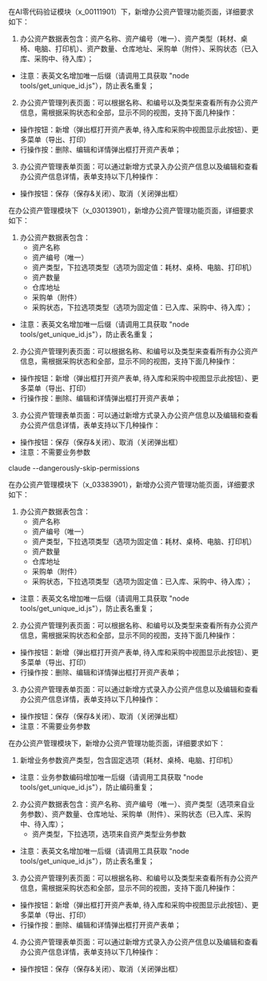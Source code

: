 在AI零代码验证模块（x_00111901）下，新增办公资产管理功能页面，详细要求如下：
1. 办公资产数据表包含：资产名称、资产编号（唯一）、资产类型（耗材、桌椅、电脑、打印机）、资产数量、仓库地址、采购单（附件）、采购状态（已入库、采购中、待入库）；
- 注意：表英文名增加唯一后缀（请调用工具获取 "node tools/get_unique_id.js"），防止表名重复；
2. 办公资产管理列表页面：可以根据名称、和编号以及类型来查看所有办公资产信息，需根据采购状态和全部，显示不同的视图，支持下面几种操作：
- 操作按钮：新增（弹出框打开资产表单, 待入库和采购中视图显示此按钮）、更多菜单（导出、打印）
- 行操作按：删除、编辑和详情弹出框打开资产表单；
3. 办公资产管理表单页面：可以通过新增方式录入办公资产信息以及编辑和查看办公资产信息详情，表单支持以下几种操作：
- 操作按钮：保存（保存&关闭）、取消（关闭弹出框）



在办公资产管理模块下（x_03013901），新增办公资产管理功能页面，详细要求如下：
1. 办公资产数据表包含：
    - 资产名称
    - 资产编号（唯一）
    - 资产类型，下拉选项类型（选项为固定值：耗材、桌椅、电脑、打印机）
    - 资产数量
    - 仓库地址
    - 采购单（附件）
    - 采购状态，下拉选项类型（选项为固定值：已入库、采购中、待入库）；
- 注意：表英文名增加唯一后缀（请调用工具获取 "node tools/get_unique_id.js"），防止表名重复；
2. 办公资产管理列表页面：可以根据名称、和编号以及类型来查看所有办公资产信息，需根据采购状态和全部，显示不同的视图，支持下面几种操作：
- 操作按钮：新增（弹出框打开资产表单, 待入库和采购中视图显示此按钮）、更多菜单（导出、打印）
- 行操作按：删除、编辑和详情弹出框打开资产表单；
3. 办公资产管理表单页面：可以通过新增方式录入办公资产信息以及编辑和查看办公资产信息详情，表单支持以下几种操作：
- 操作按钮：保存（保存&关闭）、取消（关闭弹出框）
- 注意：不需要业务参数


claude --dangerously-skip-permissions

在办公资产管理模块下（x_03383901），新增办公资产管理功能页面，详细要求如下：
1. 办公资产数据表包含：
    - 资产名称
    - 资产编号（唯一）
    - 资产类型，下拉选项类型（选项为固定值：耗材、桌椅、电脑、打印机）
    - 资产数量
    - 仓库地址
    - 采购单（附件）
    - 采购状态，下拉选项类型（选项为固定值：已入库、采购中、待入库）；
- 注意：表英文名增加唯一后缀（请调用工具获取 "node tools/get_unique_id.js"），防止表名重复；
2. 办公资产管理列表页面：可以根据名称、和编号以及类型来查看所有办公资产信息，需根据采购状态和全部，显示不同的视图，支持下面几种操作：
- 操作按钮：新增（弹出框打开资产表单, 待入库和采购中视图显示此按钮）、更多菜单（导出、打印）
- 行操作按：删除、编辑和详情弹出框打开资产表单；
3. 办公资产管理表单页面：可以通过新增方式录入办公资产信息以及编辑和查看办公资产信息详情，表单支持以下几种操作：
- 操作按钮：保存（保存&关闭）、取消（关闭弹出框）
- 注意：不需要业务参数



在办公资产管理模块下，新增办公资产管理功能页面，详细要求如下：
1. 新增业务参数资产类型，包含固定选项（耗材、桌椅、电脑、打印机）
- 注意：业务参数编码增加唯一后缀（请调用工具获取 "node tools/get_unique_id.js"），防止编码重复；
2. 办公资产数据表包含：资产名称、资产编号（唯一）、资产类型（选项来自业务参数）、资产数量、仓库地址、采购单（附件）、采购状态（已入库、采购中、待入库）；
    - 资产类型，下拉选项，选项来自资产类型业务参数
- 注意：表英文名增加唯一后缀（请调用工具获取 "node tools/get_unique_id.js"），防止表名重复；
3. 办公资产管理列表页面：可以根据名称、和编号以及类型来查看所有办公资产信息，需根据采购状态和全部，显示不同的视图，支持下面几种操作：
- 操作按钮：新增（弹出框打开资产表单, 待入库和采购中视图显示此按钮）、更多菜单（导出、打印）
- 行操作按：删除、编辑和详情弹出框打开资产表单；
4. 办公资产管理表单页面：可以通过新增方式录入办公资产信息以及编辑和查看办公资产信息详情，表单支持以下几种操作：
- 操作按钮：保存（保存&关闭）、取消（关闭弹出框）